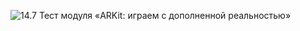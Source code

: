 ![14.7 Тест модуля «ARKit: играем с дополненной реальностью»](https://i.postimg.cc/T2wHR4Z6/14-7-ARKit.png)
